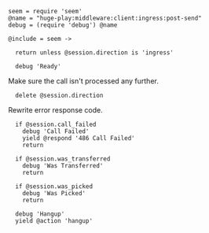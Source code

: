     seem = require 'seem'
    @name = "huge-play:middleware:client:ingress:post-send"
    debug = (require 'debug') @name

    @include = seem ->

      return unless @session.direction is 'ingress'

      debug 'Ready'

Make sure the call isn't processed any further.

      delete @session.direction

Rewrite error response code.

      if @session.call_failed
        debug 'Call Failed'
        yield @respond '486 Call Failed'
        return

      if @session.was_transferred
        debug 'Was Transferred'
        return

      if @session.was_picked
        debug 'Was Picked'
        return

      debug 'Hangup'
      yield @action 'hangup'
